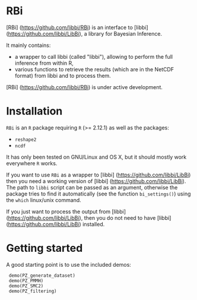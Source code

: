 RBi
=============

[RBi] (https://github.com/libbi/RBi) is an interface to [libbi] (https://github.com/libbi/LibBi), a library for Bayesian Inference.

It mainly contains:
- a wrapper to call libbi (called "libbi"), allowing to perform the full inference from within R,
- various functions to retrieve the results (which are in the NetCDF format) from libbi and to process them.

[RBi] (https://github.com/libbi/RBi) is under active development.

Installation
==============

`RBi` is an `R` package requiring `R` (>= 2.12.1) as well as the packages:
- `reshape2`
- `ncdf`

It has only been tested on GNU/Linux and OS X, but it should mostly work everywhere `R` works.

If you want to use `RBi` as a wrapper to [libbi] (https://github.com/libbi/LibBi) then you need a working version of [libbi] (https://github.com/libbi/LibBi). The path to `libbi` script can be passed as an argument, otherwise the package tries to find it automatically (see the function `bi_settings()`) using the `which` linux/unix command.

If you just want to process the output from [libbi] (https://github.com/libbi/LibBi), then you do not need to have [libbi] (https://github.com/libbi/LibBi) installed.

Getting started
==============

A good starting point is to use the included demos:

```{r}
 demo(PZ_generate_dataset)
 demo(PZ_PMMH)
 demo(PZ_SMC2)
 demo(PZ_filtering)
```
